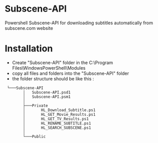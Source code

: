# Subscene-API
Powershell Subscene-API for downloading subtitles automatically from subscene.com website
# Installation
- Create "Subscene-API" folder in the C:\Program Files\WindowsPowerShell\Modules
- copy all files and folders into the "Subscene-API" folder
- the folder structure should be like this :
```
 └───Subscene-API
	    │   Subscene-API.psd1
	    │   Subscene-API.psm1
	    │
	    ├───Private
	    │       HL_Download_Subtitle.ps1
	    │       HL_GET_Movie_Results.ps1
	    │       HL_GET_TV_Results.ps1
	    │       HL_RENAME_SUBTITLE.ps1
	    │       HL_SEARCH_SUBSCENE.ps1
	    │
 	    └───Public
```
